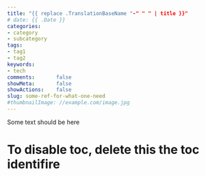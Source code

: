 ```yaml
---
title: "{{ replace .TranslationBaseName "-" " " | title }}"
# date: {{ .Date }}
categories:
- category
- subcategory
tags:
- tag1
- tag2
keywords:
- tech
comments:       false
showMeta:       false
showActions:    false
slug: some-ref-for-what-one-need
#thumbnailImage: //example.com/image.jpg
---
```

Some text should be here

<!--more-->
<!--toc--> 

<!-- This is handy for all the shortcodes ;) -->
<!-- {{<>}}{{</>}} -->

# To disable toc, delete this the toc identifire    
